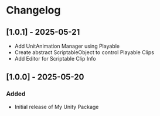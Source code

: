# Changelog

## [1.0.1] - 2025-05-21
- Add UnitAnimation Manager using Playable
- Create abstract ScriptableObject to control Playable Clips
- Add Editor for Scriptable Clip Info

## [1.0.0] - 2025-05-20
### Added
- Initial release of My Unity Package
